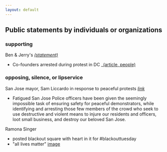 ```yaml
---
layout: default
---
```


## Public statements by individuals or organizations

### supporting

Ben & Jerry's _[(statement)](https://www.benjerry.com/about-us/media-center/dismantle-white-supremacy)_ 
* Co-founders arrested during protest in DC _[(article, people)](https://people.com/crime/ben-jerrys-co-founders-arrested-during-protest/)

### opposing, silence, or lipservice

San Jose mayor, Sam Liccardo in response to peaceful protests _[link](https://medium.com/@SamLiccardo/i-cant-breathe-17684b68309f)_
- Fatigued San Jose Police officers have been given the seemingly impossible task of ensuring safety for peaceful demonstrators, while identifying and arresting those few members of the crowd who seek to use destructive and violent means to injure our residents and officers, loot small business, and destroy our beloved San Jose.

Ramona Singer
- posted blackout square with heart in it for #blackouttuesday
- "all lives matter" [image](https://pbs.twimg.com/media/EZtl0QxXsAcYS2F?format=jpg&name=900x900)
